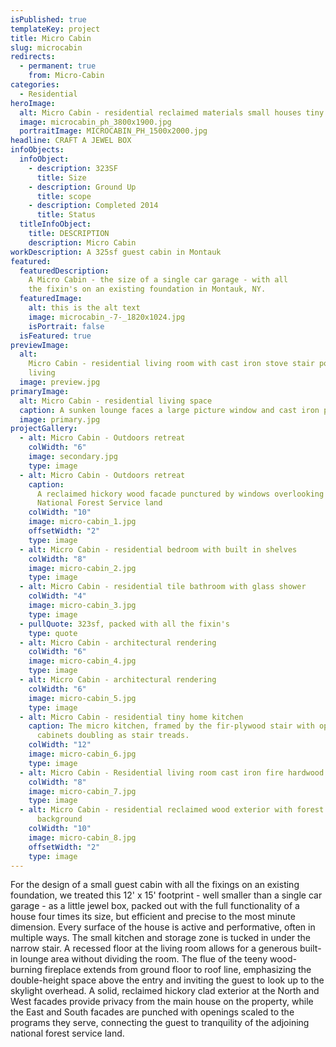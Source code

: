 ```yaml
---
isPublished: true
templateKey: project
title: Micro Cabin
slug: microcabin
redirects:
  - permanent: true
    from: Micro-Cabin
categories:
  - Residential
heroImage:
  alt: Micro Cabin - residential reclaimed materials small houses tiny houses
  image: microcabin_ph_3800x1900.jpg
  portraitImage: MICROCABIN_PH_1500x2000.jpg
headline: CRAFT A JEWEL BOX
infoObjects:
  infoObject:
    - description: 323SF
      title: Size
    - description: Ground Up
      title: scope
    - description: Completed 2014
      title: Status
  titleInfoObject:
    title: DESCRIPTION
    description: Micro Cabin
workDescription: A 325sf guest cabin in Montauk
featured:
  featuredDescription:
    A Micro Cabin - the size of a single car garage - with all
    the fixin's on an existing foundation in Montauk, NY.
  featuredImage:
    alt: this is the alt text
    image: microcabin_-7-_1820x1024.jpg
    isPortrait: false
  isFeatured: true
previewImage:
  alt:
    Micro Cabin - residential living room with cast iron stove stair porn micro
    living
  image: preview.jpg
primaryImage:
  alt: Micro Cabin - residential living space
  caption: A sunken lounge faces a large picture window and cast iron pellet stove
  image: primary.jpg
projectGallery:
  - alt: Micro Cabin - Outdoors retreat
    colWidth: "6"
    image: secondary.jpg
    type: image
  - alt: Micro Cabin - Outdoors retreat
    caption:
      A reclaimed hickory wood facade punctured by windows overlooking the
      National Forest Service land
    colWidth: "10"
    image: micro-cabin_1.jpg
    offsetWidth: "2"
    type: image
  - alt: Micro Cabin - residential bedroom with built in shelves
    colWidth: "8"
    image: micro-cabin_2.jpg
    type: image
  - alt: Micro Cabin - residential tile bathroom with glass shower
    colWidth: "4"
    image: micro-cabin_3.jpg
    type: image
  - pullQuote: 323sf, packed with all the fixin's
    type: quote
  - alt: Micro Cabin - architectural rendering
    colWidth: "6"
    image: micro-cabin_4.jpg
    type: image
  - alt: Micro Cabin - architectural rendering
    colWidth: "6"
    image: micro-cabin_5.jpg
    type: image
  - alt: Micro Cabin - residential tiny home kitchen
    caption: The micro kitchen, framed by the fir-plywood stair with operable
      cabinets doubling as stair treads.
    colWidth: "12"
    image: micro-cabin_6.jpg
    type: image
  - alt: Micro Cabin - Residential living room cast iron fire hardwood
    colWidth: "8"
    image: micro-cabin_7.jpg
    type: image
  - alt: Micro Cabin - residential reclaimed wood exterior with forest in the
      background
    colWidth: "10"
    image: micro-cabin_8.jpg
    offsetWidth: "2"
    type: image
---
```


For the design of a small guest cabin with all the fixings on an existing foundation, we treated this 12' x 15' footprint - well smaller than a single car garage - as a little jewel box, packed out with the full functionality of a house four times its size, but efficient and precise to the most minute dimension. Every surface of the house is active and performative, often in multiple ways. The small kitchen and storage zone is tucked in under the narrow stair. A recessed floor at the living room allows for a generous built-in lounge area without dividing the room. The flue of the teeny wood-burning fireplace extends from ground floor to roof line, emphasizing the double-height space above the entry and inviting the guest to look up to the skylight overhead. A solid, reclaimed hickory clad exterior at the North and West facades provide privacy from the main house on the property, while the East and South facades are punched with openings scaled to the programs they serve, connecting the guest to tranquility of the adjoining national forest service land.
